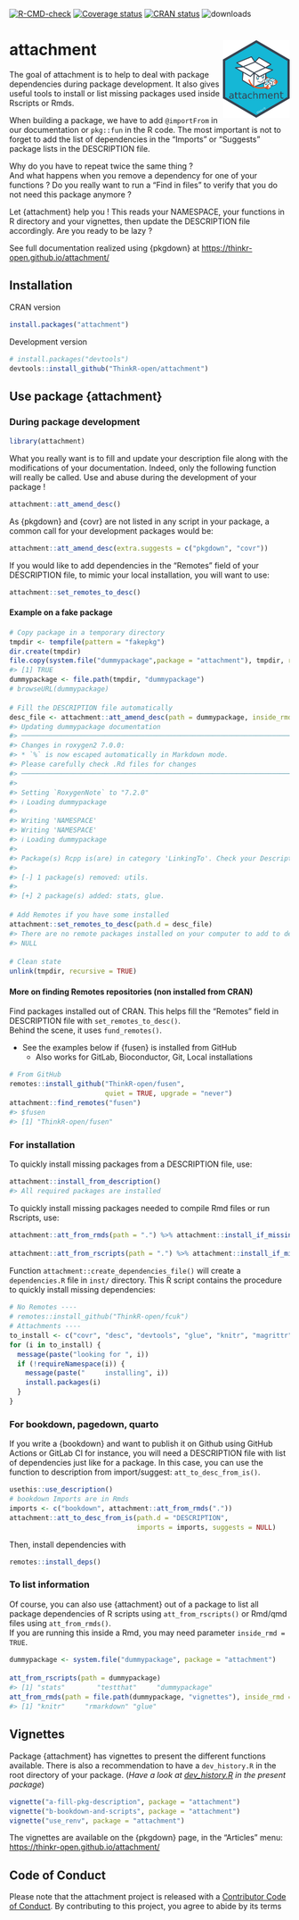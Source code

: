 
<!-- README.md is generated from README.Rmd. Please edit that file -->
<!-- badges: start -->

[![R-CMD-check](https://github.com/ThinkR-open/attachment/workflows/R-CMD-check/badge.svg)](https://github.com/ThinkR-open/attachment/actions)
[![Coverage
status](https://codecov.io/gh/ThinkR-open/attachment/branch/main/graph/badge.svg)](https://app.codecov.io/github/ThinkR-open/attachment/tree/main)
[![CRAN
status](https://www.r-pkg.org/badges/version/attachment)](https://cran.r-project.org/package=attachment)
![downloads](http://cranlogs.r-pkg.org/badges/attachment)
<!-- badges: end -->

# attachment <img src="man/figures/logo.png" align="right" alt="" width="120" />

The goal of attachment is to help to deal with package dependencies
during package development. It also gives useful tools to install or
list missing packages used inside Rscripts or Rmds.

When building a package, we have to add `@importFrom` in our
documentation or `pkg::fun` in the R code. The most important is not to
forget to add the list of dependencies in the “Imports” or “Suggests”
package lists in the DESCRIPTION file.

Why do you have to repeat twice the same thing ?  
And what happens when you remove a dependency for one of your functions
? Do you really want to run a “Find in files” to verify that you do not
need this package anymore ?

Let {attachment} help you ! This reads your NAMESPACE, your functions in
R directory and your vignettes, then update the DESCRIPTION file
accordingly. Are you ready to be lazy ?

See full documentation realized using {pkgdown} at
<https://thinkr-open.github.io/attachment/>

## Installation

CRAN version

``` r
install.packages("attachment")
```

Development version

``` r
# install.packages("devtools")
devtools::install_github("ThinkR-open/attachment")
```

## Use package {attachment}

### During package development

``` r
library(attachment)
```

What you really want is to fill and update your description file along
with the modifications of your documentation. Indeed, only the following
function will really be called. Use and abuse during the development of
your package !

``` r
attachment::att_amend_desc()
```

As {pkgdown} and {covr} are not listed in any script in your package, a
common call for your development packages would be:

``` r
attachment::att_amend_desc(extra.suggests = c("pkgdown", "covr"))
```

If you would like to add dependencies in the “Remotes” field of your
DESCRIPTION file, to mimic your local installation, you will want to
use:

``` r
attachment::set_remotes_to_desc()
```

#### Example on a fake package

``` r
# Copy package in a temporary directory
tmpdir <- tempfile(pattern = "fakepkg")
dir.create(tmpdir)
file.copy(system.file("dummypackage",package = "attachment"), tmpdir, recursive = TRUE)
#> [1] TRUE
dummypackage <- file.path(tmpdir, "dummypackage")
# browseURL(dummypackage)

# Fill the DESCRIPTION file automatically
desc_file <- attachment::att_amend_desc(path = dummypackage, inside_rmd = TRUE)
#> Updating dummypackage documentation
#> ────────────────────────────────────────────────────────────────────────────────
#> Changes in roxygen2 7.0.0:
#> * `%` is now escaped automatically in Markdown mode.
#> Please carefully check .Rd files for changes
#> ────────────────────────────────────────────────────────────────────────────────
#> 
#> Setting `RoxygenNote` to "7.2.0"
#> ℹ Loading dummypackage
#> 
#> Writing 'NAMESPACE'
#> Writing 'NAMESPACE'
#> ℹ Loading dummypackage
#> 
#> Package(s) Rcpp is(are) in category 'LinkingTo'. Check your Description file to be sure it is really what you want.
#> 
#> [-] 1 package(s) removed: utils.
#> 
#> [+] 2 package(s) added: stats, glue.

# Add Remotes if you have some installed
attachment::set_remotes_to_desc(path.d = desc_file)
#> There are no remote packages installed on your computer to add to description
#> NULL

# Clean state
unlink(tmpdir, recursive = TRUE)
```

#### More on finding Remotes repositories (non installed from CRAN)

Find packages installed out of CRAN. This helps fill the “Remotes” field
in DESCRIPTION file with `set_remotes_to_desc()`.  
Behind the scene, it uses `fund_remotes()`.

-   See the examples below if {fusen} is installed from GitHub
    -   Also works for GitLab, Bioconductor, Git, Local installations

``` r
# From GitHub
remotes::install_github("ThinkR-open/fusen",
                        quiet = TRUE, upgrade = "never")
attachment::find_remotes("fusen")
#> $fusen
#> [1] "ThinkR-open/fusen"
```

### For installation

To quickly install missing packages from a DESCRIPTION file, use:

``` r
attachment::install_from_description()
#> All required packages are installed
```

To quickly install missing packages needed to compile Rmd files or run
Rscripts, use:

``` r
attachment::att_from_rmds(path = ".") %>% attachment::install_if_missing()

attachment::att_from_rscripts(path = ".") %>% attachment::install_if_missing()
```

Function `attachment::create_dependencies_file()` will create a
`dependencies.R` file in `inst/` directory. This R script contains the
procedure to quickly install missing dependencies:

``` r
# No Remotes ----
# remotes::install_github("ThinkR-open/fcuk")
# Attachments ----
to_install <- c("covr", "desc", "devtools", "glue", "knitr", "magrittr", "rmarkdown", "stats", "stringr", "testthat", "utils")
for (i in to_install) {
  message(paste("looking for ", i))
  if (!requireNamespace(i)) {
    message(paste("     installing", i))
    install.packages(i)
  }
}
```

### For bookdown, pagedown, quarto

If you write a {bookdown} and want to publish it on Github using GitHub
Actions or GitLab CI for instance, you will need a DESCRIPTION file with
list of dependencies just like for a package. In this case, you can use
the function to description from import/suggest:
`att_to_desc_from_is()`.

``` r
usethis::use_description()
# bookdown Imports are in Rmds
imports <- c("bookdown", attachment::att_from_rmds("."))
attachment::att_to_desc_from_is(path.d = "DESCRIPTION",
                                imports = imports, suggests = NULL)
```

Then, install dependencies with

``` r
remotes::install_deps()
```

### To list information

Of course, you can also use {attachment} out of a package to list all
package dependencies of R scripts using `att_from_rscripts()` or Rmd/qmd
files using `att_from_rmds()`.  
If you are running this inside a Rmd, you may need parameter
`inside_rmd = TRUE`.

``` r
dummypackage <- system.file("dummypackage", package = "attachment")

att_from_rscripts(path = dummypackage)
#> [1] "stats"        "testthat"     "dummypackage"
att_from_rmds(path = file.path(dummypackage, "vignettes"), inside_rmd = TRUE)
#> [1] "knitr"     "rmarkdown" "glue"
```

## Vignettes

Package {attachment} has vignettes to present the different functions
available. There is also a recommendation to have a `dev_history.R` in
the root directory of your package. (*Have a look at
[dev_history.R](https://github.com/ThinkR-open/attachment/blob/main/dev/dev_history.R)
in the present package*)

``` r
vignette("a-fill-pkg-description", package = "attachment")
vignette("b-bookdown-and-scripts", package = "attachment")
vignette("use_renv", package = "attachment")
```

The vignettes are available on the {pkgdown} page, in the “Articles”
menu: <https://thinkr-open.github.io/attachment/>

## Code of Conduct

Please note that the attachment project is released with a [Contributor
Code of
Conduct](https://thinkr-open.github.io/attachment/CODE_OF_CONDUCT.html).
By contributing to this project, you agree to abide by its terms

